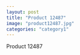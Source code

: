 ```yaml
---
layout: post
title: "Product 12487"
image: "product12487.jpg"
categories: "category1"
---
```

Product 12487
